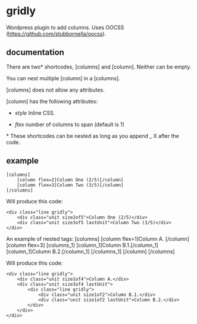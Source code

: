 # gridly

Wordpress plugin to add columns.
Uses OOCSS (https://github.com/stubbornella/oocss).

## documentation

There are two* shortcodes, [columns] and [column]. Neither can be empty.

You can nest multiple [column] in a [columns].

[columns] does not allow any attributes.

[column] has the following attributes:


* _style_ Inline CSS.
        
* _flex_ number of columns to span (default is 1)

\* These shortcodes can be nested as long as you append  _ X after the code.

## example

    [columns]
        [column flex=2]Column One (2/5)[/column]
        [column flex=3]Column Two (3/5)[/column]
    [/columns]
    
Will produce this code:
    
    <div class="line gridly">
        <div class="unit size2of5">Column One (2/5)</div>
        <div class="unit size3of5 lastUnit">Column Two (3/5)</div>
    </div>

An example of nested tags:
    [columns]
        [column flex=1]Column A. [/column]
        [column flex=3]
            [columns_1]
                [column_1]Column B.1.[/column_1]
                [column_1]Column B.2.[/column_1]
            [/columns_1]
        [/column]
    [/columns]
    
Will produce this code:
    
    <div class="line gridly">
        <div class="unit size1of4">Column A.</div>
        <div class="unit size3of4 lastUnit">
            <div class="line gridly">
                <div class="unit size1of2">Column B.1.</div>
                <div class="unit size1of2 lastUnit">Column B.2.</div>
            </div>
        </div>
    </div>